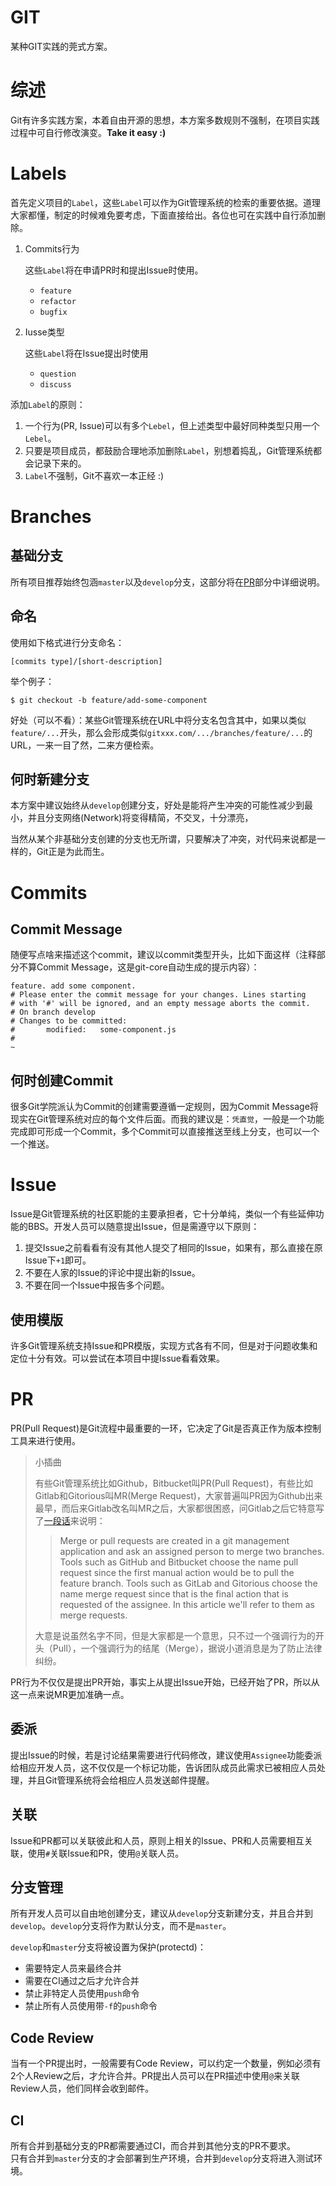# GIT

某种GIT实践的莞式方案。

# 综述

Git有许多实践方案，本着自由开源的思想，本方案多数规则不强制，在项目实践过程中可自行修改演变。**Take it easy :)**

# Labels

首先定义项目的`Label`，这些`Label`可以作为Git管理系统的检索的重要依据。道理大家都懂，制定的时候难免要考虑，下面直接给出。各位也可在实践中自行添加删除。

1. Commits行为

    这些`Label`将在申请PR时和提出Issue时使用。

    * `feature`
    * `refactor`
    * `bugfix`

2. Iusse类型

    这些`Label`将在Issue提出时使用

    * `question`
    * `discuss`

添加`Label`的原则：

1. 一个行为(PR, Issue)可以有多个`Lebel`，但上述类型中最好同种类型只用一个`Lebel`。
2. 只要是项目成员，都鼓励合理地添加删除`Label`，别想着捣乱，Git管理系统都会记录下来的。
3. `Label`不强制，Git不喜欢一本正经 :)

# Branches

## 基础分支

所有项目推荐始终包涵`master`以及`develop`分支，这部分将在[PR](#PR)部分中详细说明。

## 命名

使用如下格式进行分支命名：
```shell
[commits type]/[short-description]
```

举个例子：
```shell
$ git checkout -b feature/add-some-component
```

好处（可以不看）：某些Git管理系统在URL中将分支名包含其中，如果以类似`feature/...`开头，那么会形成类似`gitxxx.com/.../branches/feature/...`的URL，一来一目了然，二来方便检索。

## 何时新建分支

本方案中建议始终从`develop`创建分支，好处是能将产生冲突的可能性减少到最小，并且分支网络(Network)将变得精简，不交叉，十分漂亮，

当然从某个非基础分支创建的分支也无所谓，只要解决了冲突，对代码来说都是一样的，Git正是为此而生。

# Commits

## Commit Message

随便写点啥来描述这个commit，建议以commit类型开头，比如下面这样（注释部分不算Commit Message，这是git-core自动生成的提示内容）：

```shell
feature. add some component.
# Please enter the commit message for your changes. Lines starting
# with '#' will be ignored, and an empty message aborts the commit.
# On branch develop
# Changes to be committed:
#       modified:   some-component.js
#
~
```

## 何时创建Commit

很多Git学院派认为Commit的创建需要遵循一定规则，因为Commit Message将现实在Git管理系统对应的每个文件后面。而我的建议是：`凭直觉`，一般是一个功能完成即可形成一个Commit，多个Commit可以直接推送至线上分支，也可以一个一个推送。

# Issue

Issue是Git管理系统的社区职能的主要承担者，它十分单纯，类似一个有些延伸功能的BBS。开发人员可以随意提出Issue，但是需遵守以下原则：

1. 提交Issue之前看看有没有其他人提交了相同的Issue，如果有，那么直接在原Issue下`+1`即可。
2. 不要在人家的Issue的评论中提出新的Issue。
3. 不要在同一个Issue中报告多个问题。

## 使用模版

许多Git管理系统支持Issue和PR模版，实现方式各有不同，但是对于问题收集和定位十分有效。可以尝试在本项目中提Issue看看效果。

# PR

PR(Pull Request)是Git流程中最重要的一环，它决定了Git是否真正作为版本控制工具来进行使用。

> 小插曲
>
> 有些Git管理系统比如Github，Bitbucket叫PR(Pull Request)，有些比如Gitlab和Gitorious叫MR(Merge Request)，大家普遍叫PR因为Github出来最早，而后来Gitlab改名叫MR之后，大家都很困惑，问Gitlab之后它特意写了[一段话](https://about.gitlab.com/2014/09/29/gitlab-flow/)来说明：
>> Merge or pull requests are created in a git management application and ask an assigned person to merge two branches. Tools such as GitHub and Bitbucket choose the name pull request since the first manual action would be to pull the feature branch. Tools such as GitLab and Gitorious choose the name merge request since that is the final action that is requested of the assignee. In this article we'll refer to them as merge requests.
>
> 大意是说虽然名字不同，但是大家都是一个意思，只不过一个强调行为的开头（Pull），一个强调行为的结尾（Merge），据说小道消息是为了防止法律纠纷。

PR行为不仅仅是提出PR开始，事实上从提出Issue开始，已经开始了PR，所以从这一点来说MR更加准确一点。

## 委派

提出Issue的时候，若是讨论结果需要进行代码修改，建议使用`Assignee`功能委派给相应开发人员，这不仅仅是一个标记功能，告诉团队成员此需求已被相应人员处理，并且Git管理系统将会给相应人员发送邮件提醒。

## 关联

Issue和PR都可以关联彼此和人员，原则上相关的Issue、PR和人员需要相互关联，使用`#`关联Issue和PR，使用`@`关联人员。

## 分支管理

所有开发人员可以自由地创建分支，建议从`develop`分支新建分支，并且合并到`develop`。`develop`分支将作为默认分支，而不是`master`。

`develop`和`master`分支将被设置为保护(protectd)：

* 需要特定人员来最终合并
* 需要在CI通过之后才允许合并
* 禁止非特定人员使用`push`命令
* 禁止所有人员使用带`-f`的`push`命令

## Code Review

当有一个PR提出时，一般需要有Code Review，可以约定一个数量，例如必须有2个人Review之后，才允许合并。PR提出人员可以在PR描述中使用`@`来关联Review人员，他们同样会收到邮件。

## CI

所有合并到基础分支的PR都需要通过CI，而合并到其他分支的PR不要求。  
只有合并到`master`分支的才会部署到生产环境，合并到`develop`分支将进入测试环境。